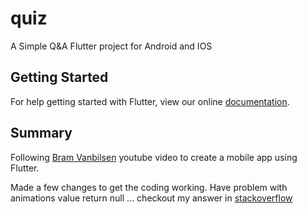 # quiz

A Simple Q&A Flutter project for Android and IOS

## Getting Started

For help getting started with Flutter, view our online
[documentation](https://flutter.io/).

## Summary
Following [Bram Vanbilsen](https://youtu.be/jBBl1tYkUnE) youtube video to create a mobile app using Flutter.

Made a few changes to get the coding working. Have problem with animations value return null ... checkout my answer in [stackoverflow](https://stackoverflow.com/questions/51647232/the-getter-value-was-called-on-null/52694861#52694861)
